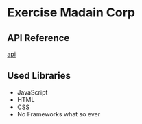 # Exercise Madain Corp
 
## API Reference

[api](http://www.filltext.com/?rows=10&fname={firstName}&lname={lastName}&category=[%22category1%22,%22category2%22,%22category3%22]&pretty=true)

## Used Libraries

* JavaScript
* HTML
* CSS
* No Frameworks what so ever

